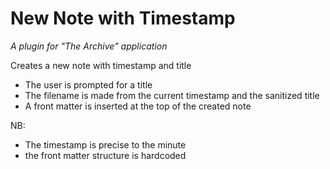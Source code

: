 # New Note with Timestamp
_A plugin for "The Archive" application_

Creates a new note with timestamp and title
  - The user is prompted for a title
  - The filename is made from the current timestamp and the sanitized title
  - A front matter is inserted at the top of the created note

NB:
  - The timestamp is precise to the minute
  - the front matter structure is hardcoded
